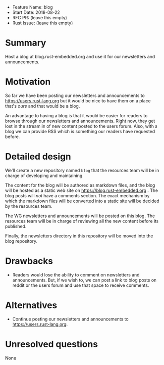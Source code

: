 - Feature Name: blog
- Start Date: 2018-08-22
- RFC PR: (leave this empty)
- Rust Issue: (leave this empty)

# Summary
[summary]: #summary

Host a blog at blog.rust-embedded.org and use it for our newsletters and
announcements.

# Motivation
[motivation]: #motivation

So far we have been posting our newsletters and announcements to
https://users.rust-lang.org but it would be nice to have them on a place that's
*ours* and that would be a blog.

An advantage to having a blog is that it would be easier for readers to browse
through our newsletters and announcements. Right now, they get lost in the
stream in of new content posted to the users forum. Also, with a blog we can
provide RSS which is something our readers have requested before.

# Detailed design
[design]: #detailed-design

We'll create a new repository named `blog` that the resources team will be in
charge of developing and maintaining.

The content for the blog will be authored as markdown files, and the blog will
be hosted as a static web site on https://blog.rust-embedded.org . The blog
posts will *not* have a comments section. The exact mechanism by which the
markdown files will be converted into a static site will be decided by the
resources team.

The WG newsletters and announcements will be posted on this blog. The resources
team will be in charge of reviewing all the new content before its published.

Finally, the newsletters directory in this repository will be moved into
the blog repository.

# Drawbacks
[drawbacks]: #drawbacks

- Readers would lose the ability to comment on newsletters and announcements.
  But, if we wish to, we can post a link to blog posts on reddit or the users
  forum and use that space to receive comments.

# Alternatives
[alternatives]: #alternatives

- Continue posting our newsletters and announcements to
  https://users.rust-lang.org.

# Unresolved questions
[unresolved]: #unresolved-questions

None
